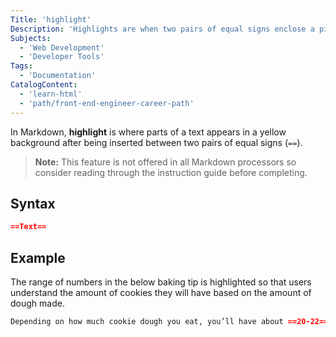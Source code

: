 ```yaml
---
Title: 'highlight'
Description: 'Highlights are when two pairs of equal signs enclose a piece of text, resulting a yellow background encompassing said text.'
Subjects:
  - 'Web Development'
  - 'Developer Tools'
Tags:
  - 'Documentation'
CatalogContent:
  - 'learn-html'
  - 'path/front-end-engineer-career-path'
---
```


In Markdown, **highlight** is where parts of a text appears in a yellow background after being inserted between two pairs of equal signs (`==`).

> **Note:** This feature is not offered in all Markdown processors so consider reading through the instruction guide before completing.

## Syntax

```md
==Text==
```

## Example

The range of numbers in the below baking tip is highlighted so that users understand the amount of cookies they will have based on the amount of dough made.

```md
Depending on how much cookie dough you eat, you’ll have about ==20-22== cookies from this recipe!
```
